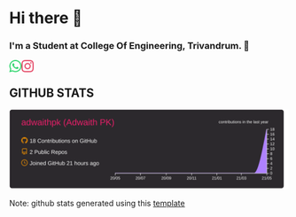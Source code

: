 # Hi there 👋
### I'm a Student at College Of Engineering, Trivandrum. 💪
 <a href="https://wa.me/+917034916410">
  <img align="left" alt="Adwaith's Whatsapp" width="22px" src="assets/whatsapp.svg" />
</a>
<a href="https://instagram.com/_adwaith_pk_">
  <img align="left" alt="Adwaith's Instagram" width="22px" src="assets/instagram.svg" />
</a>
<br>

## GITHUB STATS
![](https://raw.githubusercontent.com/adwaithpk/adwaithpk/master/profile-summary-card-output/monokai/0-profile-details.svg)

Note: github stats generated using this [template](https://github.com/vn7n24fzkq/github-profile-summary-cards)